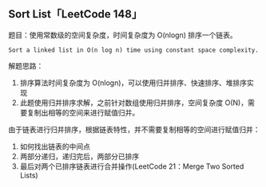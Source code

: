 ## Sort List「LeetCode 148」

题目：使用常数级的空间复杂度，时间复杂度为 O(nlogn) 排序一个链表。

```
Sort a linked list in O(n log n) time using constant space complexity.
```

解题思路：

1. 排序算法时间复杂度为 O(nlogn)，可以使用归并排序、快速排序、堆排序实现
2. 此题使用归并排序求解，之前针对数组使用归并排序，空间复杂度 O(N)，需要复制出相等的空间来进行赋值归并。

由于链表进行归并排序，根据链表特性，并不需要复制相等的空间进行赋值归并：

1. 如何找出链表的中间点
2. 两部分递归，递归完后，两部分已排序
3. 最后对两个已排序链表进行合并操作(LeetCode 21：Merge Two Sorted Lists) 


